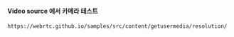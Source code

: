 ####  Video source 에서 카메라 테스트
```less
https://webrtc.github.io/samples/src/content/getusermedia/resolution/
```



